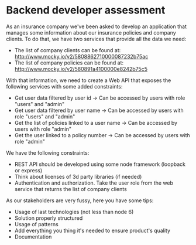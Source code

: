 # Backend developer assessment 

As an insurance company we've been asked to develop an application that manages some information about our insurance policies and company clients. To do that, we have two services that provide all the data we need: 

- The list of company clients can be found at: http://www.mocky.io/v2/5808862710000087232b75ac 
- The list of company policies can be found at: http://www.mocky.io/v2/580891a4100000e8242b75c5 

With that information, we need to create a Web API that exposes the following services with some added constraints: 

- Get user data filtered by user id -> Can be accessed by users with role "users" and "admin" 
- Get user data filtered by user name -> Can be accessed by users with role "users" and "admin" 
- Get the list of policies linked to a user name -> Can be accessed by users with role "admin" 
- Get the user linked to a policy number -> Can be accessed by users with role "admin" 

We have the following constraints: 
- REST API should be developed using some node framework (loopback or express) 
- Think about licenses of 3d party libraries (if needed) 
- Authentication and authorization. Take the user role from the web service that returns the list of company clients 

As our stakeholders are very fussy, here you have some tips: 
- Usage of last technologies (not less than node 6) 
- Solution properly structured 
- Usage of patterns 
- Add everything you thing it's needed to ensure product's quality 
- Documentation